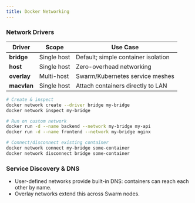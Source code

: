 ```yaml
---
title: Docker Networking
---
```


### Network Drivers

|Driver|Scope|Use Case|
|---|---|---|
|**bridge**|Single host|Default; simple container isolation|
|**host**|Single host|Zero-overhead networking|
|**overlay**|Multi-host|Swarm/Kubernetes service meshes|
|**macvlan**|Single host|Attach containers directly to LAN|

```bash
# Create & inspect
docker network create --driver bridge my-bridge
docker network inspect my-bridge

# Run on custom network
docker run -d --name backend --network my-bridge my-api
docker run -d --name frontend --network my-bridge nginx

# Connect/disconnect existing container
docker network connect my-bridge some-container
docker network disconnect bridge some-container
```

### Service Discovery & DNS

- User-defined networks provide built-in DNS: containers can reach each other by name.
- Overlay networks extend this across Swarm nodes.
